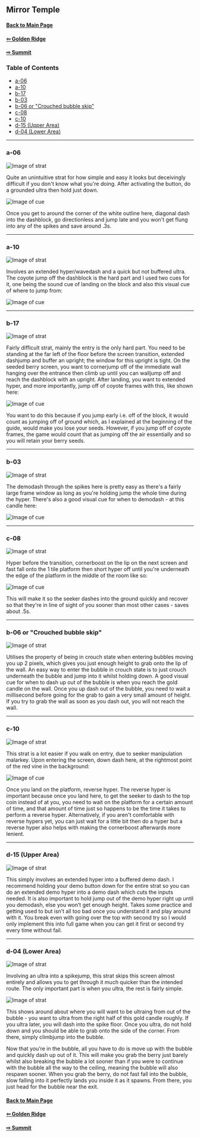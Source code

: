 ## Mirror Temple
#### [Back to Main Page](https://github.com/buhbai/arbguide)  
#### [⇦ Golden Ridge](https://github.com/buhbai/arbguide/blob/master/goldenridge.md) 
#### [⇨ Summit](https://github.com/buhbai/arbguide/blob/master/summit.md)
### Table of Contents
- [a-06](#a-06)
- [a-10](#a-10)
- [b-17](#b-17)
- [b-03](#b-03)
- [b-06 or "Crouched bubble skip"](#b-06-or-crouched-bubble-skip)
- [c-08](#c-08)
- [c-10](#c-10)
- [d-15 (Upper Area)](#d-15-upper-area)
- [d-04 (Lower Area)](#d-04-lower-area)
- - - - 
### a-06

![Image of strat](https://github.com/buhbai/arbguide/blob/master/Images/34.webp)

Quite an unintuitive strat for how simple and easy it looks but deceivingly difficult if you don't know what you're doing. After activating the button, do a grounded ultra then hold just down. 

![Image of cue](https://github.com/buhbai/arbguide/blob/master/Images/36.png)

Once you get to around the corner of the white outline here, diagonal dash into the dashblock, go directionless and jump late and you won't get flung into any of the spikes and save around .3s.
- - - -
### a-10

![Image of strat](https://github.com/buhbai/arbguide/blob/master/Images/65.webp)

Involves an extended hyper/wavedash and a quick but not buffered ultra. The coyote jump off the dashblock is the hard part and I used two cues for it, one being the sound cue of landing on the block and also this visual cue of where to jump from: 

![Image of cue](https://github.com/buhbai/arbguide/blob/master/Images/75.png)
- - - -
### b-17

![Image of strat](https://github.com/buhbai/arbguide/blob/master/Images/66.webp)

Fairly difficult strat, mainly the entry is the only hard part. You need to be standing at the far left of the floor before the screen transition, extended dashjump and buffer an upright; the window for this upright is tight. On the seeded berry screen, you want to cornerjump off of the immediate wall hanging over the entrance then climb up until you can walljump off and reach the dashblock with an upright. After landing, you want to extended hyper, and more importantly, jump off of coyote frames with this, like shown here: 

![Image of cue](https://github.com/buhbai/arbguide/blob/master/Images/76.png)

You want to do this because if you jump early i.e. off of the block, it would count as jumping off of ground which, as I explained at the beginning of the guide, would make you lose your seeds. However, if you jump off of coyote frames, the game would count that as jumping off the air essentially and so you will retain your berry seeds.
- - - -
### b-03

![Image of strat](https://github.com/buhbai/arbguide/blob/master/Images/74.webp)

The demodash through the spikes here is pretty easy as there's a fairly large frame window as long as you're holding jump the whole time during the hyper. There's also a good visual cue for when to demodash - at this candle here:

![Image of cue](https://github.com/buhbai/arbguide/blob/master/Images/80.png)
- - - -
### c-08

![Image of strat](https://github.com/buhbai/arbguide/blob/master/Images/68.webp)

Hyper before the transition, cornerboost on the lip on the next screen and fast fall onto the 1 tile platform then short hyper off until you're underneath the edge of the platform in the middle of the room like so: 

![Image of cue](https://github.com/buhbai/arbguide/blob/master/Images/77.png)

This will make it so the seeker dashes into the ground quickly and recover so that they're in line of sight of you sooner than most other cases - saves about .5s.
- - - -
### b-06 or "Crouched bubble skip"

![Image of strat](https://github.com/buhbai/arbguide/blob/master/Images/17.webp)

Utilises the property of being in crouch state when entering bubbles moving you up 2 pixels, which gives you just enough height to grab onto the lip of the wall. An easy way to enter the bubble in crouch state is to just crouch underneath the bubble and jump into it whilst holding down. A good visual cue for when to dash up out of the bubble is when you reach the gold candle on the wall. Once you up dash out of the bubble, you need to wait a millisecond before going for the grab to gain a very small amount of height. If you try to grab the wall as soon as you dash out, you will not reach the wall.
- - - -
### c-10

![Image of strat](https://github.com/buhbai/arbguide/blob/master/Images/37.webp)

This strat is a lot easier if you walk on entry, due to seeker manipulation malarkey. Upon entering the screen, down dash here, at the rightmost point of the red vine in the background: 

![Image of cue](https://github.com/buhbai/arbguide/blob/master/Images/38.png)

Once you land on the platform, reverse hyper. The reverse hyper is important because once you land here, to get the seeker to dash to the top coin instead of at you, you need to wait on the platform for a certain amount of time, and that amount of time just so happens to be the time it takes to perform a reverse hyper. Alternatively, if you aren't comfortable with reverse hypers yet, you can just wait for a little bit then do a hyper but a reverse hyper also helps with making the cornerboost afterwards more lenient.
- - - -
### d-15 (Upper Area) 

![Image of strat](https://github.com/buhbai/arbguide/blob/master/Images/18.webp)

This simply involves an extended hyper into a buffered demo dash. I recommend holding your demo button down for the entire strat so you can do an extended demo hyper into a demo dash which cuts the inputs needed. It is also important to hold jump out of the demo hyper right up until you demodash, else you won’t get enough height. Takes some practice and getting used to but isn’t all too bad once you understand it and play around with it. You break even with going over the top with second try so I would only implement this into full game when you can get it first or second try every time without fail.
- - - -
### d-04 (Lower Area)

![Image of strat](https://github.com/buhbai/arbguide/blob/master/Images/19.webp)

Involving an ultra into a spikejump, this strat skips this screen almost entirely and allows you to get through it much quicker than the intended route. The only important part is when you ultra, the rest is fairly simple. 

![Image of strat](https://github.com/buhbai/arbguide/blob/master/Images/20.png)

This shows around about where you will want to be ultraing from out of the bubble - you want to ultra from the right half of this gold candle roughly. If you ultra later, you will dash into the spike floor. Once you ultra, do not hold down and you should be able to grab onto the side of the corner. From there, simply climbjump into the bubble.

Now that you’re in the bubble, all you have to do is move up with the bubble and quickly dash up out of it. This will make you grab the berry just barely whilst also breaking the bubble a lot sooner than if you were to continue with the bubble all the way to the ceiling, meaning the bubble will also respawn sooner. When you grab the berry, do not fast fall into the bubble, slow falling into it perfectly lands you inside it as it spawns. From there, you just head for the bubble near the exit.
#### [Back to Main Page](https://github.com/buhbai/arbguide)  
#### [⇦ Golden Ridge](https://github.com/buhbai/arbguide/blob/master/goldenridge.md) 
#### [⇨ Summit](https://github.com/buhbai/arbguide/blob/master/summit.md)
